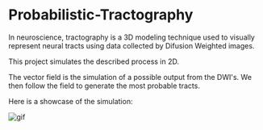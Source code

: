 # Probabilistic-Tractography
In neuroscience, tractography is a 3D modeling technique used to visually represent neural tracts using data collected by Difusion Weighted images.

This project simulates the described process in 2D.

The vector field is the simulation of a possible output from the DWI's. We then follow the field to generate the most probable tracts.

Here is a showcase of the simulation:

![gif](screenshots/showcase.gif)